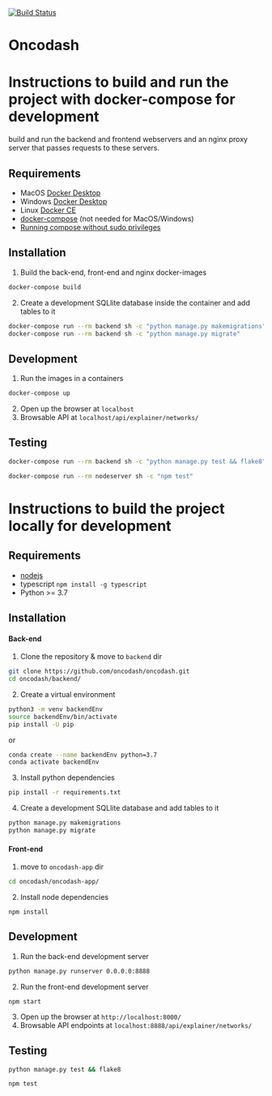<a  href="https://oncodash.github.io/oncodash/"><img  src="https://github.com/oncodash/oncodash/actions/workflows/build-docs.yml/badge.svg"  alt="Build Status"/></a></td>

# Oncodash

# Instructions to build and run the project with docker-compose for development

build and run the backend and frontend webservers and an nginx proxy server that passes requests to these servers.

##  Requirements

- MacOS [Docker Desktop](https://docs.docker.com/desktop/mac/install/)
- Windows [Docker Desktop](https://docs.docker.com/desktop/windows/install/)
- Linux [Docker CE](https://docs.docker.com/engine/install/)
- [docker-compose](https://docs.docker.com/compose/install/) (not needed for MacOS/Windows)
- [Running compose without sudo privileges](https://docs.docker.com/engine/install/linux-postinstall/)

## Installation

1. Build the back-end, front-end and nginx docker-images
```sh
docker-compose build
```
2. Create a development SQLlite database inside the container and add tables to it
```sh
docker-compose run --rm backend sh -c "python manage.py makemigrations"
docker-compose run --rm backend sh -c "python manage.py migrate"
```

## Development

1. Run the images in a containers
```sh
docker-compose up
``` 
2. Open up the browser at `localhost`
3. Browsable API at `localhost/api/explainer/networks/`
  
## Testing
  
```sh
docker-compose run --rm backend sh -c "python manage.py test && flake8"
```
```sh
docker-compose run --rm nodeserver sh -c "npm test"
```


# Instructions to build the project locally for development

## Requirements
- [nodejs](https://nodejs.org/en/download/)
- typescript `npm install -g typescript`
- Python >= 3.7

## Installation

#### Back-end
1. Clone the repository & move to `backend` dir

```sh
git clone https://github.com/oncodash/oncodash.git
cd oncodash/backend/
```

2. Create a virtual environment

```sh
python3 -m venv backendEnv
source backendEnv/bin/activate
pip install -U pip
```

or

```sh
conda create --name backendEnv python=3.7
conda activate backendEnv
```

3. Install python dependencies
```sh
pip install -r requirements.txt
```

4. Create a development SQLlite database and add tables to it
```sh
python manage.py makemigrations
python manage.py migrate
```

#### Front-end
1. move to `oncodash-app` dir
```sh
cd oncodash/oncodash-app/
```

2. Install node dependencies
```
npm install
```

## Development
1. Run the back-end development server
```sh
python manage.py runserver 0.0.0.0:8888
```

2. Run the front-end development server
```
npm start
```
3. Open up the browser at `http://localhost:8000/`
4. Browsable API endpoints at `localhost:8888/api/explainer/networks/`

## Testing
```sh
python manage.py test && flake8
```
```sh
npm test
```
